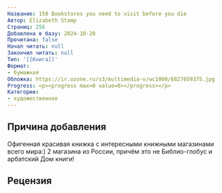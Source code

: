 ```yaml
---
Название: 150 Bookstores you need to visit before you die
Автор: Elizabeth Stamp
Страниц: 256
Добавлена в базу: 2024-10-20
Прочитана: false
Начал читать: null
Закончил читать: null
Тип: '[[Книга]]'
Формат:
- бумажная
Обложка: https://ir.ozone.ru/s3/multimedia-v/wc1000/6827659375.jpg
Progress: <p><progress max=0 value=0></progress></p>
Категории:
- художественное
---
```

## Причина добавления

Офигенная красивая книжка с интересными книжными магазинами всего мира:) 2 магазина из России, причём это не Библио-глобус и арбатский Дом книги!

## Рецензия